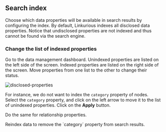 ## Search index

Choose which data properties will be available in search results by configuring the index. By default, Linkurious indexes all disclosed data properties. Notice that undisclosed properties are not indexed and thus cannot be found via the search engine.

### Change the list of indexed properties

Go to the data management dashboard. Unindexed properties are listed on the left side of the screen. Indexed properties are listed on the right side of the screen. Move properties from one list to the other to change their status.

![disclosed-properties](https://raw.githubusercontent.com/Linkurious/linkurious-enterprise-manual/master/screenshots/156.png)

For instance, we do not want to index the `category` property of nodes. Select the `category` property, and click on the left arrow to move it to the list of unindexed properties. Click on the **Apply** button.

Do the same for relationship properties.

<div class="alert alert-warning">
  Reindex data to remove the `category` property from search results.
</div>
